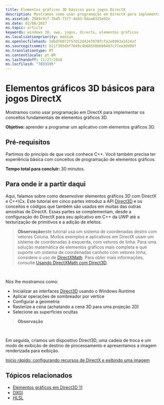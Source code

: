 ```yaml
---
title: Elementos gráficos 3D básicos para jogos DirectX
description: Mostramos como usar programação em DirectX para implementar os conceitos fundamentais de elementos gráficos 3D.
ms.assetid: 2989c91f-7b45-7377-4e83-9daa0325e92e
ms.date: 02/08/2017
ms.topic: article
keywords: windows 10, uwp, jogos, directx, elementos gráficos
ms.localizationpriority: medium
ms.openlocfilehash: 5dbdf6072f57d12d424f0787cfa2e8993a1624af
ms.sourcegitcommit: b11f305dbf7649c4b68550b666487c77ea30d98f
ms.translationtype: MT
ms.contentlocale: pt-BR
ms.lasthandoff: 11/27/2018
ms.locfileid: "7833195"
---
```

# <a name="basic-3d-graphics-for-directx-games"></a>Elementos gráficos 3D básicos para jogos DirectX



Mostramos como usar programação em DirectX para implementar os conceitos fundamentais de elementos gráficos 3D.

**Objetivo:** aprender a programar um aplicativo com elementos gráficos 3D.

## <a name="prerequisites"></a>Pré-requisitos


Partimos do princípio de que você conhece C++. Você também precisa ter experiência básica com conceitos de programação de elementos gráficos.

**Tempo total para concluir:** 30 minutos.

## <a name="where-to-go-from-here"></a>Para onde ir a partir daqui


Aqui, falamos sobre como desenvolver elementos gráficos 3D com DirectX e C++\\Cx. Este tutorial em cinco partes introduz a API [Direct3D](https://msdn.microsoft.com/library/windows/desktop/hh309466) e os conceitos e códigos que também são usados em muitas das outras amostras de DirectX. Essas partes se complementam, desde a configuração do DirectX para seu aplicativo em C++ da UWP até a texturização de primitivos e a adição de efeitos.

> **Observação**este tutorial usa um sistema de coordenadas destro com vetores Coluna. Muitos exemplos e aplicativos em DirectX usam um sistema de coordenadas à esquerda, com vetores de linha. Para uma solução matemática de elementos gráficos mais completa e que suporte um sistema de coordenadas canhoto com vetores linha, considere o uso de [DirectXMath](https://msdn.microsoft.com/library/windows/desktop/hh437833). Para obter mais informações, consulte [Usando DirectXMath com Direct3D](https://msdn.microsoft.com/library/windows/desktop/ff729728#Use_DXMath_with_D3D).

 

Nós lhe mostramos como:

-   Inicializar as interfaces [Direct3D](https://msdn.microsoft.com/library/windows/desktop/hh309466) usando o Windows Runtime
-   Aplicar operações de sombreador por vértice
-   Configurar a geometria
-   Rasterize a cena (achatando a cena 3D para uma projeção 2D)
-   Selecione as superfícies ocultas

> **Observação**  

 

Em seguida, criamos um dispositivo Direct3D, uma cadeia de troca e um modo de exibição de destino de processamento e apresentamos a imagem renderizada para exibição.

[Início rápido: configurando recursos de DirectX e exibindo uma imagem](setting-up-directx-resources.md)

## <a name="related-topics"></a>Tópicos relacionados


* [Elementos gráficos em Direct3D 11](https://msdn.microsoft.com/library/windows/desktop/ff476080)
* [DXGI](https://msdn.microsoft.com/library/windows/desktop/hh404534)
* [HLSL](https://msdn.microsoft.com/library/windows/desktop/bb509561)

 

 




